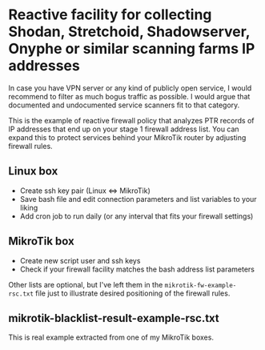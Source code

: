 # Reactive facility for collecting Shodan, Stretchoid, Shadowserver, Onyphe or similar scanning farms IP addresses

In case you have VPN server or any kind of publicly open service, I would recommend to filter as much bogus traffic as possible. I would argue that documented and undocumented service scanners fit to that category.

This is the example of reactive firewall policy that analyzes PTR records of IP addresses that end up on your stage 1 firewall address list. You can expand this to protect services behind your MikroTik router by adjusting firewall rules.

## Linux box

- Create ssh key pair (Linux <=> MikroTik)
- Save bash file and edit connection parameters and list variables to your liking
- Add cron job to run daily (or any interval that fits your firewall settings)

## MikroTik box

- Create new script user and ssh keys
- Check if your firewall facility matches the bash address list parameters

Other lists are optional, but I've left them in the `mikrotik-fw-example-rsc.txt` file just to illustrate desired positioning of the firewall rules.

## mikrotik-blacklist-result-example-rsc.txt

This is real example extracted from one of my MikroTik boxes.

